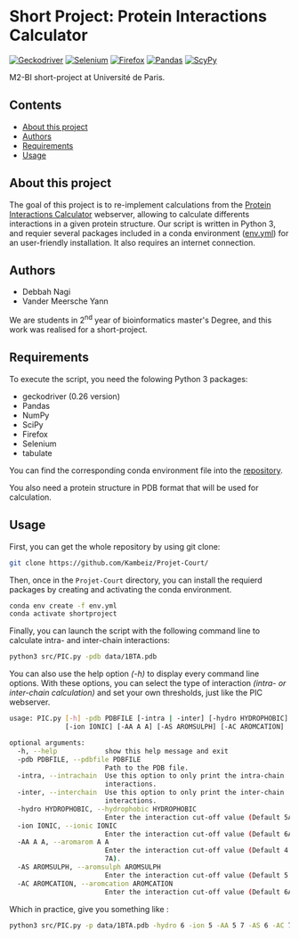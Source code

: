 # Short Project: Protein Interactions Calculator
[![Geckodriver](https://img.shields.io/badge/Geckodriver-=0.26.0-brightgreen.svg)](https://github.com/mozilla/geckodriver/releases)
[![Selenium](https://img.shields.io/badge/Selenium-brightgreen.svg)](https://selenium-python.readthedocs.io/)
[![Firefox](https://img.shields.io/badge/Firefox-brightgreen.svg)](https://www.mozilla.org/en-US/)
[![Pandas](https://img.shields.io/badge/Pandas-brightgreen.svg)](https://pandas.pydata.org/)
[![ScyPy](https://img.shields.io/badge/SciPy-brightgreen.svg)](https://www.scipy.org/)



M2-BI short-project at Université de Paris.

## Contents 

  * [About this project](#about-this-project)
  * [Authors](#authors)
  * [Requirements](#requirements)
  * [Usage](#usage)

## About this project

The goal of this project is to re-implement calculations from the [Protein Interactions Calculator](http://pic.mbu.iisc.ernet.in/job.html) webserver, allowing to calculate differents interactions in a given protein structure. Our script is written in Python 3, and requier several packages included in a conda environment ([env.yml](env.yml)) for an user-friendly installation. It also requires an internet connection. 

## Authors

  * Debbah Nagi
  * Vander Meersche Yann 

We are students in 2<sup>nd</sup> year of bioinformatics master's Degree, and this work was realised for a short-project. 

## Requirements

To execute the script, you need the folowing Python 3 packages:
  - geckodriver (0.26 version)
  - Pandas
  - NumPy
  - SciPy
  - Firefox
  - Selenium
  - tabulate

You can find the corresponding conda environment file into the [repository](env.yml). 

You also need a protein structure in PDB format that will be used for calculation. 

## Usage 

First, you can get the whole repository by using git clone:

```bash
git clone https://github.com/Kambeiz/Projet-Court/
```

Then, once in the `Projet-Court` directory, you can install the requierd packages by creating and activating the conda environment.

```bash
conda env create -f env.yml
conda activate shortproject
```
Finally, you can launch the script with the following command line to calculate intra- and inter-chain interactions: 

```bash
python3 src/PIC.py -pdb data/1BTA.pdb
```
You can also use the help option *(-h)* to display every command line options. With these options, you can select the type of interaction *(intra- or inter-chain calculation)* and set your own thresholds, just like the PIC webserver.

```bash
usage: PIC.py [-h] -pdb PDBFILE [-intra | -inter] [-hydro HYDROPHOBIC]
              [-ion IONIC] [-AA A A] [-AS AROMSULPH] [-AC AROMCATION]

optional arguments:
  -h, --help            show this help message and exit
  -pdb PDBFILE, --pdbfile PDBFILE
                        Path to the PDB file.
  -intra, --intrachain  Use this option to only print the intra-chain
                        interactions.
  -inter, --interchain  Use this option to only print the inter-chain
                        interactions.
  -hydro HYDROPHOBIC, --hydrophobic HYDROPHOBIC
                        Enter the interaction cut-off value (Default 5A).
  -ion IONIC, --ionic IONIC
                        Enter the interaction cut-off value (Default 6A).
  -AA A A, --aromarom A A
                        Enter the interaction cut-off value (Default 4.5A to
                        7A).
  -AS AROMSULPH, --aromsulph AROMSULPH
                        Enter the interaction cut-off value (Default 5.3A).
  -AC AROMCATION, --aromcation AROMCATION
                        Enter the interaction cut-off value (Default 6A).
```

Which in practice, give you something like :

```bash
python3 src/PIC.py -p data/1BTA.pdb -hydro 6 -ion 5 -AA 5 7 -AS 6 -AC 7 -intra
```
